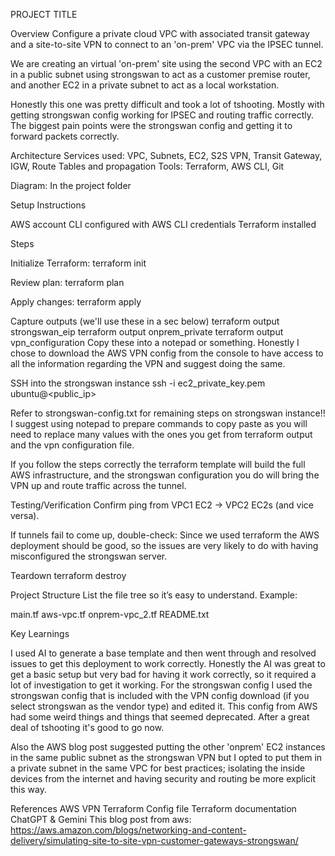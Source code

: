 PROJECT TITLE

Overview
Configure a private cloud VPC with associated transit gateway and a site-to-site VPN to connect to an 'on-prem' VPC via the IPSEC tunnel.

We are creating an virtual 'on-prem' site using the second VPC with an EC2 in a public subnet using strongswan to act as a customer premise router, and another EC2 in a private subnet to act as a local workstation.

Honestly this one was pretty difficult and took a lot of tshooting. Mostly with getting strongswan config working for IPSEC and routing traffic correctly. The biggest pain points were the strongswan config and getting it to forward packets correctly.

Architecture
Services used: VPC, Subnets, EC2, S2S VPN, Transit Gateway, IGW, Route Tables and propagation
Tools: Terraform, AWS CLI, Git

Diagram:
In the project folder

Setup Instructions

AWS account
CLI configured with AWS CLI credentials
Terraform installed

Steps

Initialize Terraform:
terraform init

Review plan:
terraform plan

Apply changes:
terraform apply

Capture outputs (we'll use these in a sec below)
terraform output strongswan_eip
terraform output onprem_private
terraform output vpn_configuration
Copy these into a notepad or something.
Honestly I chose to download the AWS VPN config from the console to have access to all the information regarding the VPN and suggest doing the same.

SSH into the strongswan instance
ssh -i ec2_private_key.pem ubuntu@<public_ip>

Refer to strongswan-config.txt for remaining steps on strongswan instance!!
I suggest using notepad to prepare commands to copy paste as you will need to replace many values with the ones you get from terraform output and the vpn configuration file.

If you follow the steps correctly the terraform template will build the full AWS infrastructure, and the strongswan configuration you do will bring the VPN up and route traffic across the tunnel.

Testing/Verification
Confirm ping from VPC1 EC2 -> VPC2 EC2s (and vice versa).

If tunnels fail to come up, double-check:
Since we used terraform the AWS deployment should be good, so the issues are very likely to do with having misconfigured the strongswan server.

Teardown
terraform destroy

Project Structure
List the file tree so it’s easy to understand. Example:

main.tf
aws-vpc.tf
onprem-vpc_2.tf
README.txt

Key Learnings

I used AI to generate a base template and then went through and resolved issues to get this deployment to work correctly. Honestly the AI was great to get a basic setup but very bad for having it work correctly, so it required a lot of investigation to get it working.
For the strongswan config I used the strongswan config that is included with the VPN config download (if you select strongswan as the vendor type) and edited it. This config from AWS had some weird things and things that seemed deprecated. After a great deal of tshooting it's good to go now.

Also the AWS blog post suggested putting the other 'onprem' EC2 instances in the same public subnet as the strongswan VPN but I opted to put them in a private subnet in the same VPC for best practices; isolating the inside devices from the internet and having security and routing be more explicit this way.

References
AWS VPN Terraform Config file
Terraform documentation
ChatGPT & Gemini
This blog post from aws: https://aws.amazon.com/blogs/networking-and-content-delivery/simulating-site-to-site-vpn-customer-gateways-strongswan/
